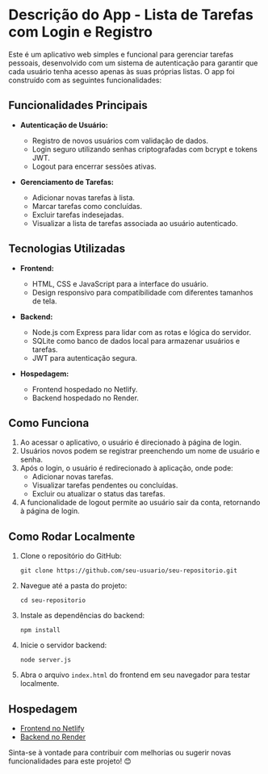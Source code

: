 # **Descrição do App - Lista de Tarefas com Login e Registro**

Este é um aplicativo web simples e funcional para gerenciar tarefas pessoais, desenvolvido com um sistema de autenticação para garantir que cada usuário tenha acesso apenas às suas próprias listas. O app foi construído com as seguintes funcionalidades:

## **Funcionalidades Principais**
- **Autenticação de Usuário:**
  - Registro de novos usuários com validação de dados.
  - Login seguro utilizando senhas criptografadas com bcrypt e tokens JWT.
  - Logout para encerrar sessões ativas.

- **Gerenciamento de Tarefas:**
  - Adicionar novas tarefas à lista.
  - Marcar tarefas como concluídas.
  - Excluir tarefas indesejadas.
  - Visualizar a lista de tarefas associada ao usuário autenticado.

## **Tecnologias Utilizadas**
- **Frontend:**
  - HTML, CSS e JavaScript para a interface do usuário.
  - Design responsivo para compatibilidade com diferentes tamanhos de tela.
  
- **Backend:**
  - Node.js com Express para lidar com as rotas e lógica do servidor.
  - SQLite como banco de dados local para armazenar usuários e tarefas.
  - JWT para autenticação segura.

- **Hospedagem:**
  - Frontend hospedado no Netlify.
  - Backend hospedado no Render.

## **Como Funciona**
1. Ao acessar o aplicativo, o usuário é direcionado à página de login.
2. Usuários novos podem se registrar preenchendo um nome de usuário e senha.
3. Após o login, o usuário é redirecionado à aplicação, onde pode:
   - Adicionar novas tarefas.
   - Visualizar tarefas pendentes ou concluídas.
   - Excluir ou atualizar o status das tarefas.
4. A funcionalidade de logout permite ao usuário sair da conta, retornando à página de login.

## **Como Rodar Localmente**
1. Clone o repositório do GitHub:
   ```
   git clone https://github.com/seu-usuario/seu-repositorio.git
   ```
2. Navegue até a pasta do projeto:
   ```
   cd seu-repositorio
   ```
3. Instale as dependências do backend:
   ```
   npm install
   ```
4. Inicie o servidor backend:
   ```
   node server.js
   ```
5. Abra o arquivo `index.html` do frontend em seu navegador para testar localmente.

## **Hospedagem**
- [Frontend no Netlify](https://seu-netlify-link.netlify.app)
- [Backend no Render](https://seu-render-link.onrender.com)

Sinta-se à vontade para contribuir com melhorias ou sugerir novas funcionalidades para este projeto! 😊

